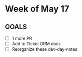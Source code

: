 # Week of May 17

## GOALS
- [ ] 1 more PR 
- [ ] Add to Ticket ORM docs 
- [ ] Reorganize these dev-day-notes 